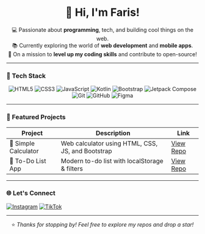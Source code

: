 <div align="center">

# 👋 Hi, I'm Faris!

💻 Passionate about **programming**, tech, and building cool things on the web.  
📚 Currently exploring the world of **web development** and **mobile apps**.  
🚀 On a mission to **level up my coding skills** and contribute to open-source!

</div>

---

### 🧰 Tech Stack

<div align="center">

<!-- Languages -->
<img src="https://img.shields.io/badge/HTML5-E34F26?style=for-the-badge&logo=html5&logoColor=white" alt="HTML5" />
<img src="https://img.shields.io/badge/CSS3-1572B6?style=for-the-badge&logo=css3&logoColor=white" alt="CSS3" />
<img src="https://img.shields.io/badge/JavaScript-F7DF1E?style=for-the-badge&logo=javascript&logoColor=black" alt="JavaScript" />
<img src="https://img.shields.io/badge/Kotlin-7F52FF?style=for-the-badge&logo=kotlin&logoColor=white" alt="Kotlin" />

<!-- Frameworks & Libraries -->
<img src="https://img.shields.io/badge/Bootstrap-7952B3?style=for-the-badge&logo=bootstrap&logoColor=white" alt="Bootstrap" />
<img src="https://img.shields.io/badge/Jetpack%20Compose-4285F4?style=for-the-badge&logo=android&logoColor=white" alt="Jetpack Compose" />

<!-- Tools -->
<img src="https://img.shields.io/badge/Git-F05032?style=for-the-badge&logo=git&logoColor=white" alt="Git" />
<img src="https://img.shields.io/badge/GitHub-181717?style=for-the-badge&logo=github&logoColor=white" alt="GitHub" />
<img src="https://img.shields.io/badge/Figma-F24E1E?style=for-the-badge&logo=figma&logoColor=white" alt="Figma" />

</div>

---

### 📂 Featured Projects

| Project | Description | Link |
|--------|-------------|------|
| 🔢 Simple Calculator | Web calculator using HTML, CSS, JS, and Bootstrap | [View Repo](https://github.com/Riss27/simple-calculator) |
| 📝 To-Do List App | Modern to-do list with localStorage & filters | [View Repo](https://github.com/Riss27/simple-todo-app) |

---

### 🌐 Let's Connect

[![Instagram](https://img.shields.io/badge/Instagram-Follow-blue?logo=instagram)](https://www.instagram.com/farisftr_27/)
[![TikTok](https://img.shields.io/badge/TikTok-Follow-blue?logo=tiktok)](https://www.tiktok.com/@farisfathurrr)

---

<div align="center">

⭐️ *Thanks for stopping by! Feel free to explore my repos and drop a star!*

</div>
